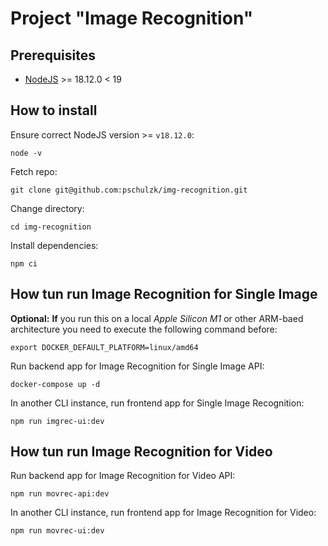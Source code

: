 # Project "Image Recognition"

## Prerequisites

* [NodeJS](https://nodejs.org/en/blog/release/v18.12.0) >= 18.12.0 < 19


## How to install

Ensure correct NodeJS version >= `v18.12.0`:
```
node -v
```

Fetch repo:
```
git clone git@github.com:pschulzk/img-recognition.git
```

Change directory:
```
cd img-recognition
```

Install dependencies:
```
npm ci
```

## How tun run Image Recognition for Single Image

**Optional:** **If** you run this on a local *Apple Silicon M1* or other ARM-baed architecture you need to execute the following command before:
```
export DOCKER_DEFAULT_PLATFORM=linux/amd64
```

Run backend app for Image Recognition for Single Image API:
```
docker-compose up -d
```

In another CLI instance, run frontend app for Single Image Recognition:
```
npm run imgrec-ui:dev
```

## How tun run Image Recognition for Video

Run backend app for Image Recognition for Video API:
```
npm run movrec-api:dev
```

In another CLI instance, run frontend app for Image Recognition for Video:
```
npm run movrec-ui:dev
```
